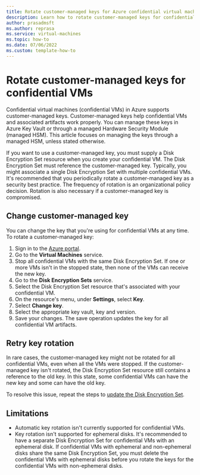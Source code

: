 ```yaml
---
title: Rotate customer-managed keys for Azure confidential virtual machines
description: Learn how to rotate customer-managed keys for confidential virtual machines (confidential VMs) in Azure.
author: prasadmsft
ms.author: reprasa
ms.service: virtual-machines
ms.topic: how-to
ms.date: 07/06/2022
ms.custom: template-how-to
---
```


# Rotate customer-managed keys for confidential VMs

Confidential virtual machines (confidential VMs) in Azure supports customer-managed keys. Customer-managed keys help confidential VMs and associated artifacts work properly. You can manage these keys in Azure Key Vault or through a managed Hardware Security Module (managed HSM). This article focuses on managing the keys through a managed HSM, unless stated otherwise.

If you want to use a customer-managed key, you must supply a Disk Encryption Set resource when you create your confidential VM. The Disk Encryption Set must reference the customer-managed key. Typically, you might associate a single Disk Encryption Set with multiple confidential VMs.
It's recommended that you periodically rotate a customer-managed key as a security best practice. The frequency of rotation is an organizational policy decision. Rotation is also necessary if a customer-managed key is compromised. 

## Change customer-managed key

You can change the key that you're using for confidential VMs at any time. To rotate a customer-managed key:

1. Sign in to the [Azure portal](https://portal.azure.com).
1. Go to the **Virtual Machines** service.
1. Stop all confidential VMs with the same Disk Encryption Set. If one or more VMs isn't in the stopped state, then none of the VMs can receive the new key.
1. Go to the **Disk Encryption Sets** service.
1. Select the Disk Encryption Set resource that's associated with your confidential VM.
1. On the resource's menu, under **Settings**, select **Key**.
1. Select **Change key**.
1. Select the appropriate key vault, key and version.
1. Save your changes. The save operation updates the key for all confidential VM artifacts.

## Retry key rotation

In rare cases, the customer-managed key might not be rotated for all confidential VMs, even when all the VMs were stopped. If the customer-managed key isn't rotated, the Disk Encryption Set resource still contains a reference to the old key. In this state, some confidential VMs can have the new key and some can have the old key.

To resolve this issue, repeat the steps to [update the Disk Encryption Set](#change-customer-managed-key).

## Limitations

- Automatic key rotation isn't currently supported for confidential VMs.
- Key rotation isn't supported for ephemeral disks. It's recommended to have a separate Disk Encryption Set for confidential VMs with an ephemeral disk. If confidential VMs with ephemeral and non-ephemeral disks share the same Disk Encryption Set, you must delete the confidential VMs with ephemeral disks before you rotate the keys for the confidential VMs with non-ephemeral disks.
